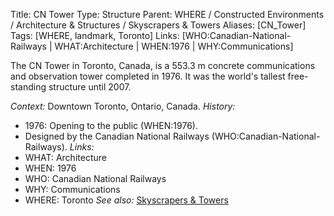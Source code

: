 Title: CN Tower
Type: Structure
Parent: WHERE / Constructed Environments / Architecture & Structures / Skyscrapers & Towers
Aliases: [CN_Tower]
Tags: [WHERE, landmark, Toronto]
Links: [WHO:Canadian-National-Railways | WHAT:Architecture | WHEN:1976 | WHY:Communications]

The CN Tower in Toronto, Canada, is a 553.3 m concrete communications and observation tower completed in 1976. It was the world's tallest free-standing structure until 2007.

_Context:_ Downtown Toronto, Ontario, Canada.
_History:_
- 1976: Opening to the public (WHEN:1976).
- Designed by the Canadian National Railways (WHO:Canadian-National-Railways).
_Links:_
- WHAT: Architecture
- WHEN: 1976
- WHO: Canadian National Railways
- WHY: Communications
- WHERE: Toronto
_See also:_ [Skyscrapers & Towers](Skyscrapers-&-Towers.md)
